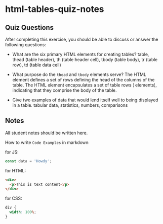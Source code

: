 # html-tables-quiz-notes

## Quiz Questions

After completing this exercise, you should be able to discuss or answer the following questions:

- What are the six primary HTML elements for creating tables?
  table, thead (table header), th (table header cell), tbody (table body), tr (table row), td (table data cell)

- What purpose do the `thead` and `tbody` elements serve?
  The <thead> HTML element defines a set of rows defining the head of the columns of the table.
  The <tbody> HTML element encapsulates a set of table rows (<tr> elements), indicating that they comprise the body of the table.

- Give two examples of data that would lend itself well to being displayed in a table.
  tabular data, statistics, numbers, comparisons

## Notes

All student notes should be written here.

How to write `Code Examples` in markdown

for JS:

```javascript
const data = 'Howdy';
```

for HTML:

```html
<div>
  <p>This is text content</p>
</div>
```

for CSS:

```css
div {
  width: 100%;
}
```
